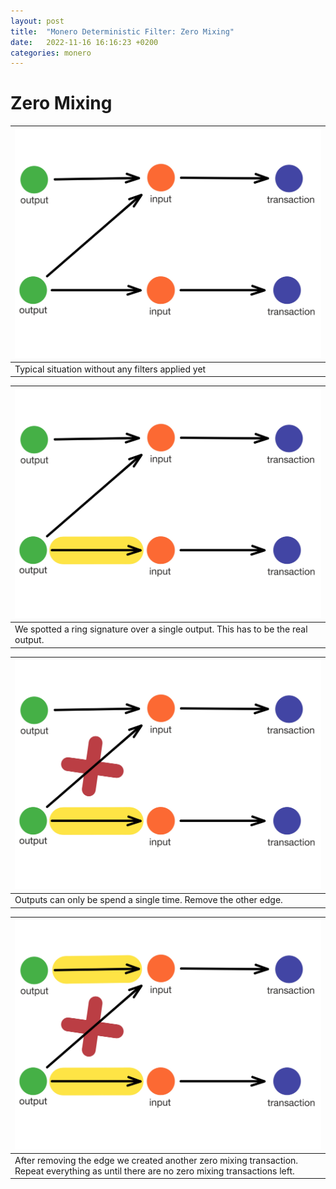 ```yaml
---
layout: post
title:  "Monero Deterministic Filter: Zero Mixing"
date:   2022-11-16 16:16:23 +0200
categories: monero 
---
```


# Zero Mixing


| ![](/assets/images/monero_filter0_1.jpg) |
|:--|
| Typical situation without any filters applied yet |


| ![](/assets/images/monero_filter0_2.jpg) |
|:--|
| We spotted a ring signature over a single output. This has to be the real output. |

| ![](/assets/images/monero_filter0_3.jpg) |
|:--|
| Outputs can only be spend a single time. Remove the other edge. |


| ![](/assets/images/monero_filter0_4.jpg) |
|:--|
| After removing the edge we created another zero mixing transaction. Repeat everything as until there are no zero mixing transactions left. |